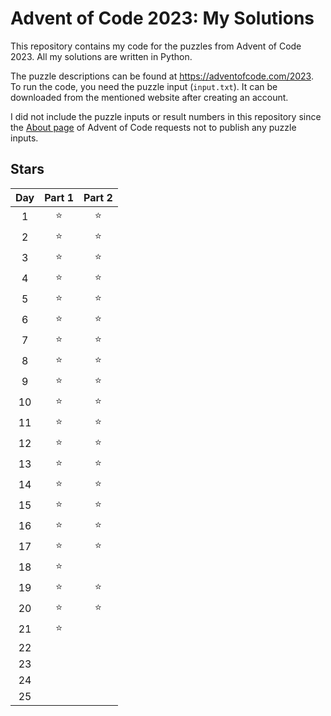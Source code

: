 # Advent of Code 2023: My Solutions

This repository contains my code for the puzzles from Advent of Code 2023. All my solutions are written in Python.

The puzzle descriptions can be found at https://adventofcode.com/2023.
To run the code, you need the puzzle input (`input.txt`). It can be downloaded from the mentioned website after creating an account.

I did not include the puzzle inputs or result numbers in this repository since the [About page](https://adventofcode.com/2023/about#faq_copying) of Advent of Code requests not to publish any puzzle inputs.

## Stars
| Day   | Part 1 | Part 2 |
| :---: | :------: | :------: |
|  1 | ⭐️ | ⭐️ |
|  2 | ⭐️ | ⭐️ |
|  3 | ⭐️ | ⭐️ |
|  4 | ⭐️ | ⭐️ |
|  5 | ⭐️ | ⭐️ |
|  6 | ⭐️ | ⭐️ |
|  7 | ⭐️ | ⭐️ |
|  8 | ⭐️ | ⭐️ |
|  9 | ⭐️ | ⭐️ |
| 10 | ⭐️ | ⭐️ |
| 11 | ⭐️ | ⭐️ |
| 12 | ⭐️ | ⭐️ |
| 13 | ⭐️ | ⭐️ |
| 14 | ⭐️ | ⭐️ |
| 15 | ⭐️ | ⭐️ |
| 16 | ⭐️ | ⭐️ |
| 17 | ⭐️ | ⭐️ |
| 18 | ⭐️ |  |
| 19 | ⭐️ | ⭐️ |
| 20 | ⭐️ | ⭐️ |
| 21 | ⭐️ |  |
| 22 |  |  |
| 23 |  |  |
| 24 |  |  |
| 25 |  |  |
